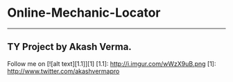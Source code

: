 # Online-Mechanic-Locator #

------

## TY Project by Akash Verma. ##


Follow me on [![alt text][1.1]][1] 
[1.1]: http://i.imgur.com/wWzX9uB.png
[1]: http://www.twitter.com/akashvermapro

